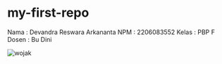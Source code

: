 # my-first-repo
Nama  : Devandra Reswara Arkananta
NPM   : 2206083552
Kelas : PBP F
Dosen : Bu Dini

![wojak](https://www.google.com/url?sa=i&url=https%3A%2F%2Fwww.pngitem.com%2Fmiddle%2FiwiJiww_view-samegoogleiqdbsaucenao-nu-wojak-soyboy-wojak-hd-png%2F&psig=AOvVaw2WiY-_6i1ynrrMu3NE3r7O&ust=1694089917998000&source=images&cd=vfe&opi=89978449&ved=0CBAQjRxqFwoTCJDRm_D-lYEDFQAAAAAdAAAAABAT)
